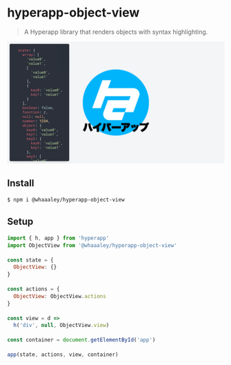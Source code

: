 
# hyperapp-object-view

> A Hyperapp library that renders objects with syntax highlighting.

![screenshot](screenshot.png)

## Install

```sh
$ npm i @whaaaley/hyperapp-object-view
```

## Setup

```js
import { h, app } from 'hyperapp'
import ObjectView from '@whaaaley/hyperapp-object-view'

const state = {
  ObjectView: {}
}

const actions = {
  ObjectView: ObjectView.actions
}

const view = d =>
  h('div', null, ObjectView.view)

const container = document.getElementById('app')

app(state, actions, view, container)
```
